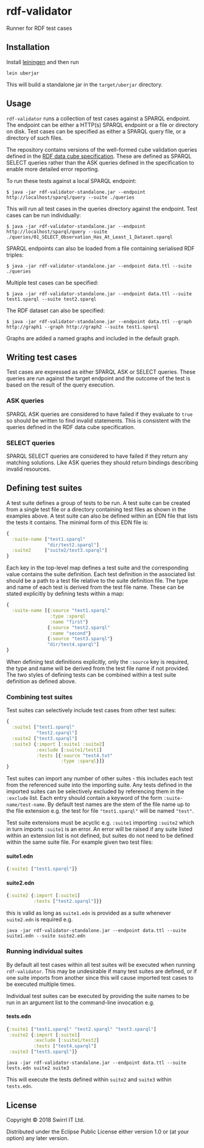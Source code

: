# rdf-validator

Runner for RDF test cases

## Installation

Install [leiningen](https://leiningen.org/) and then run

```
lein uberjar
```

This will build a standalone jar in the `target/uberjar` directory.

## Usage

`rdf-validator` runs a collection of test cases against a SPARQL endpoint. The endpoint can be either a HTTP(s) SPARQL
endpoint or a file or directory on disk. Test cases can be specified as either a SPARQL query file, or a directory
of such files.

The repository contains versions of the well-formed cube validation queries defined in the [RDF data cube specification](https://www.w3.org/TR/vocab-data-cube/#wf).
These are defined as SPARQL SELECT queries rather than the ASK queries defined in the specification to enable more detailed error reporting.

To run these tests against a local SPARQL endpoint:

    $ java -jar rdf-validator-standalone.jar --endpoint http://localhost/sparql/query --suite ./queries
    
This will run all test cases in the queries directory against the endpoint. Test cases can be run individually:

    $ java -jar rdf-validator-standalone.jar --endpoint http://localhost/sparql/query --suite ./queries/01_SELECT_Observation_Has_At_Least_1_Dataset.sparql
        
SPARQL endpoints can also be loaded from a file containing serialised RDF triples:

    $ java -jar rdf-validator-standalone.jar --endpoint data.ttl --suite ./queries
    
Multiple test cases can be specified:
    
    $ java -jar rdf-validator-standalone.jar --endpoint data.ttl --suite test1.sparql --suite test2.sparql 
        
The RDF dataset can also be specified:

    $ java -jar rdf-validator-standalone.jar --endpoint data.ttl --graph http://graph1 --graph http://graph2 --suite test1.sparql
    
Graphs are added a named graphs and included in the default graph. 

## Writing test cases

Test cases are expressed as either SPARQL ASK or SELECT queries. These queries are run against the target endpoint and the outcome of the test is based on the
result of the query execution.

### ASK queries

SPARQL ASK queries are considered to have failed if they evaluate to `true` so should be written to find invalid statements. 
This is consistent with the queries defined in the RDF data cube specification.

### SELECT queries

SPARQL SELECT queries are considered to have failed if they return any matching solutions. Like ASK queries they should return bindings describing invalid resources.

## Defining test suites

A test suite defines a group of tests to be run. A test suite can be created from a single test file or a directory containing test files as shown in the
examples above. A test suite can also be defined within an EDN file that lists the tests it contains. The minimal form of this EDN file is:

```clojure
{
  :suite-name ["test1.sparql"
               "dir/test2.sparql"]
  :suite2     ["suite2/test3.sparql"]
}
```

Each key in the top-level map defines a test suite and the corresponding value contains the suite definition. Each test definition in the associated
list should be a path to a test file relative to the suite definition file. The type and name of each test is derived from the test file name. These
can be stated explicitly by defining tests within a map:

```clojure
{
  :suite-name [{:source "test1.sparql"
                :type :sparql
                :name "first"}
               {:source "test2.sparql"
                :name "second"}
               {:source "test3.sparql"}
               "dir/test4.sparql"]
}
```

When defining test definitions explicitly, only the `:source` key is required, the type and name will be derived from the test file name if not
provided. The two styles of defining tests can be combined within a test suite definition as defined above.

### Combining test suites

Test suites can selectively include test cases from other test suites:

```clojure
{
  :suite1 ["test1.sparql"
           "test2.sparql"]
  :suite2 ["test3.sparql"]
  :suite3 {:import [:suite1 :suite2]
           :exclude [:suite1/test1]
           :tests [{:source "test4.txt"
                    :type :sparql}]}
}
```

Test suites can import any number of other suites - this includes each test from the referenced suite into the importing suite. Any tests defined 
in the imported suites can be selectively excluded by referencing them in the `:exclude` list. Each entry should contain a keyword of the form
`:suite-name/test-name`. By default test names are the stem of the file name up to the file extension e.g. the test for file `"test1.sparql"`
will be named `"test"`.

Test suite extensions must be acyclic e.g. `:suite1` importing `:suite2` which in turn imports `:suite1` is an error.
An error will be raised if any suite listed within an extension list is not defined, but suites do not need to be defined within the
same suite file. For example given two test files:

#### suite1.edn
```clojure
{:suite1 ["test1.sparql"]}
```

#### suite2.edn
```clojure
{:suite2 {:import [:suite1]
          :tests ["test2.sparql"]}}
```

this is valid as long as `suite1.edn` is provided as a suite whenever `suite2.edn` is required e.g.

    java -jar rdf-validator-standalone.jar --endpoint data.ttl --suite suite1.edn --suite suite2.edn

### Running individual suites

By default all test cases within all test suites will be executed when running `rdf-validator`.
This may be undesirable if many test suites are defined, or if one suite imports from another since
this will cause imported test cases to be executed multiple times.

Individual test suites can be executed by providing the suite names to be run in an argument list
to the command-line invocation e.g.

#### tests.edn
```clojure
{:suite1 ["test1.sparql" "test2.sparql" "test3.sparql"]
 :suite2 {:import [:suite1]
          :exclude [:suite1/test2]
          :tests ["test4.sparql"]
 :suite3 ["test5.sparql"]}
```

    java -jar rdf-validator-standalone.jar --endpoint data.ttl --suite tests.edn suite2 suite3
    
This will execute the tests defined within `suite2` and `suite3` within `tests.edn`.

## License

Copyright © 2018 Swirrl IT Ltd.

Distributed under the Eclipse Public License either version 1.0 or (at
your option) any later version.
